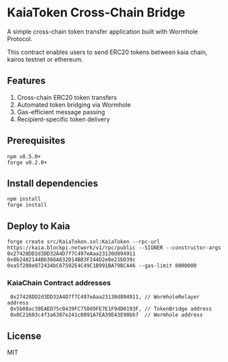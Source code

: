 # KaiaToken Cross-Chain Bridge
A simple cross-chain token transfer application built with Wormhole Protocol. 

This contract enables users to send ERC20 tokens between kaia chain, kairos testnet or ethereum.

## Features
1. Cross-chain ERC20 token transfers
2. Automated token bridging via Wormhole
3. Gas-efficient message passing
4. Recipient-specific token delivery

## Prerequisites
```
npm v8.5.0+
forge v0.2.0+
```

## Install dependencies
```
npm install
forge install
```


## Deploy to Kaia
```
forge create src/KaiaToken.sol:KaiaToken --rpc-url https://kaia.blockpi.network/v1/rpc/public --SIGNER --constructor-args 0x27428DD2d3DD32A4D7f7C497eAaa23130d894911 0x0b2402144Bb366A632D14B83F244D2e0e21bD39c 0xa5f208e072434bC67592E4C49C1B991BA79BCA46 --gas-limit 8000000 
```

### KaiaChain Contract addresses
```
 0x27428DD2d3DD32A4D7f7C497eAaa23130d894911, // WormholeRelayer address
 0x5b08ac39EAED75c0439FC750d9FE7E1F9dD0193F, // TokenBridge address
 0x0C21603c4f3a6387e241c0091A7EA39E43E90bb7  // Wormhole address
```

## License
MIT